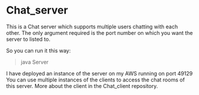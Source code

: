 # Chat_server
This is a Chat server which supports multiple users chatting with each other.
The only argument required is the port number on which you want the server to listed to.

So you can run it this way:
> java Server <portno>

I have deployed an instance of the server on my AWS running on port 49129
You can use multiple instances of the clients to access the chat rooms of this server.
More about the client in the Chat_client repository.
